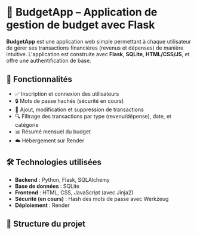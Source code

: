 # 💸 BudgetApp – Application de gestion de budget avec Flask

**BudgetApp** est une application web simple permettant à chaque utilisateur de gérer ses transactions financières (revenus et dépenses) de manière intuitive. L'application est construite avec **Flask**, **SQLite**, **HTML/CSS/JS**, et offre une authentification de base.

## 🚀 Fonctionnalités

- ✅ Inscription et connexion des utilisateurs
- 🔒 Mots de passe hachés (sécurité en cours)
- 📄 Ajout, modification et suppression de transactions
- 🔍 Filtrage des transactions par type (revenu/dépense), date, et catégorie
- 📊 Résumé mensuel du budget
- ☁️ Hébergement sur Render

## 🛠️ Technologies utilisées

- **Backend** : Python, Flask, SQLAlchemy
- **Base de données** : SQLite
- **Frontend** : HTML, CSS, JavaScript (avec Jinja2)
- **Sécurité (en cours)** : Hash des mots de passe avec Werkzeug
- **Déploiement** : Render

## 📁 Structure du projet

